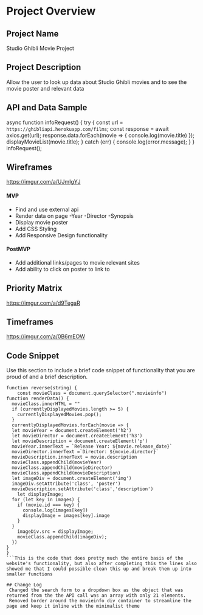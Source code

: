 # Project Overview

## Project Name

Studio Ghibli Movie Project

## Project Description

Allow the user to look up data about Studio Ghibli movies and to see the movie poster and relevant data
## API and Data Sample

async function infoRequest() {
  try {
    const url = `https://ghibliapi.herokuapp.com/films`;
    const response = await axios.get(url);
    response.data.forEach(movie => { console.log(movie.title) });
    displayMovieList(movie.title);
  } catch (err) {
    console.log(error.message);
  }
}
infoRequest();


## Wireframes

https://imgur.com/a/UJmIgYJ

#### MVP 
- Find and use external api 
- Render data on page 
	-Year
	-Director
	-Synopsis
- Display movie poster
- Add CSS Styling
- Add Responsive Design functionality

#### PostMVP  

- Add additional links/pages to movie relevant sites
- Add ability to click on poster to link to 

## Priority Matrix

https://imgur.com/a/d9TegaR

## Timeframes

https://imgur.com/a/0B6mEOW

## Code Snippet

Use this section to include a brief code snippet of functionality that you are proud of and a brief description.  

```
function reverse(string) {
	const movieClass = document.querySelector(".movieinfo")
function renderData() {
  movieClass.innerHTML = ""
  if (currentlyDisplayedMovies.length >= 5) {
    currentlyDisplayedMovies.pop();
  }
  currentlyDisplayedMovies.forEach(movie => { 
  let movieYear = document.createElement('h2')
  let movieDirector = document.createElement('h3')
  let movieDescription = document.createElement('p')
  movieYear.innerText = `Release Year: ${movie.release_date}`
  movieDirector.innerText =`Director: ${movie.director}`
  movieDescription.innerText = movie.description
  movieClass.appendChild(movieYear)
  movieClass.appendChild(movieDirector)
  movieClass.appendChild(movieDescription)
  let imageDiv = document.createElement('img')
  imageDiv.setAttribute('class', 'poster')
  movieDescription.setAttribute('class','description')
    let displayImage;
  for (let key in images) {
    if (movie.id === key) {
      console.log(images[key])
      displayImage = images[key].image
    }
  }
    imageDiv.src = displayImage;
    movieClass.appendChild(imageDiv);
  })   
}
}
```This is the code that does pretty much the entire basis of the website's functionality, but also after completing this the lines also showed me that I could possible clean this up and break them up into smaller functions

## Change Log
 Changed the search form to a dropdown box as the object that was returned from the the API call was an array with only 21 elements.
 Removed border around the movieinfo div container to streamline the page and keep it inline with the minimalist theme
 
 
